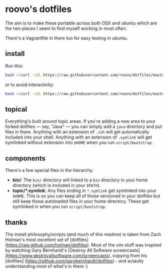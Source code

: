 # roovo's dotfiles


The aim is to make these portable across both OSX and ubuntu which are the two
places I seem to find myself working in most often.

There's a Vagrantfile in there too for easy testing in ubuntu.

## install

Run this:

```sh
bash <(curl -sSL https://raw.githubusercontent.com/roovo/dotfiles/master/scripts/bootstrap)
```

or to avoid interactivity:

```sh
bash <(curl -sSL https://raw.githubusercontent.com/roovo/dotfiles/master/scripts/bootstrap) author_name email github_name
```

## topical

Everything's built around topic areas. If you're adding a new area to your
forked dotfiles — say, "Java" — you can simply add a `java` directory and put
files in there. Anything with an extension of `.zsh` will get automatically
included into your shell. Anything with an extension of `.symlink` will get
symlinked without extension into `$HOME` when you run `script/bootstrap`.

## components

There's a few special files in the hierarchy.

- **bin/**: The `bin/` directory will linked to a `bin` directory in your home
  directory (which is included in your `$PATH`).
- **topic/\*.symlink**: Any files ending in `*.symlink` get symlinked into
  your `$HOME`. This is so you can keep all of those versioned in your dotfiles
  but still keep those autoloaded files in your home directory. These get
  symlinked in when you run `script/bootstrap`.

## thanks

The install philosophy/scripts (and much of this readme) is taken from Zach
Holman's most excellent set of [dotfiles]
(https://raw.github.com/holman/dotfiles). Most of the vim stuff was inspired
by watching Gary Bernhardt's [Destroy All Software screencasts]
(https://www.destroyallsoftware.com/screencasts), copying from his [dotfiles]
(https://github.com/garybernhardt/dotfiles) - and actaully understanding most
of what's in there :)

